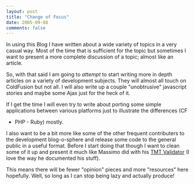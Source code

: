 ```yaml
---
layout: post
title: "Change of Focus"
date: 2005-09-08
comments: false
---
```

In using this Blog I have written about a wide variety of topics in a very
casual way. Most of the time that is sufficient for the topic but sometimes I
want to present a more complete discussion of a topic; almost like an article.  
  
So, with that said I am going to _attempt_ to start writing more in depth
articles on a variety of development subjects. They will almost all touch on
ColdFusion but not all. I will also write up a couple "unobtrusive" javascript
stories and maybe some Ajax just for the heck of it.  
  
If I get the time I will even try to write about porting some simple
applications between various platforms just to illustrate the differences (CF
- PHP - Ruby) mostly.  
  
I also want to be a bit more like some of the other frequent contributers to
the development blog-o-sphere and release some code to the general public in a
useful format. Before I start doing that though I want to clean some of it up
and present it much like Massimo did with his [TMT
Validator](http://www.massimocorner.com/validator/index.htm) (I love the way
he documented his stuff).  
  
This means there will be fewer "opinion" pieces and more "resources" here
hopefully. Well, so long as I can stop being lazy and actually produce!

